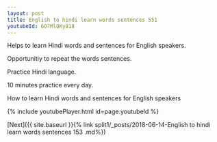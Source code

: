 ```yaml
---
layout: post
title: English to hindi learn words sentences 551 
youtubeId: 6O7MlQKy818
---
```

 
 
Helps to learn Hindi words and sentences for English speakers.

Opportunitiy to repeat the words sentences. 

Practice Hindi language. 
 
10 minutes practice every day. 
 
How to learn Hindi words and sentences for English speakers 
 
{% include youtubePlayer.html id=page.youtubeId %}
 
 
[Next]({{ site.baseurl }}{% link  split1/_posts/2018-06-14-English to hindi learn words sentences 153 .md%})
 
